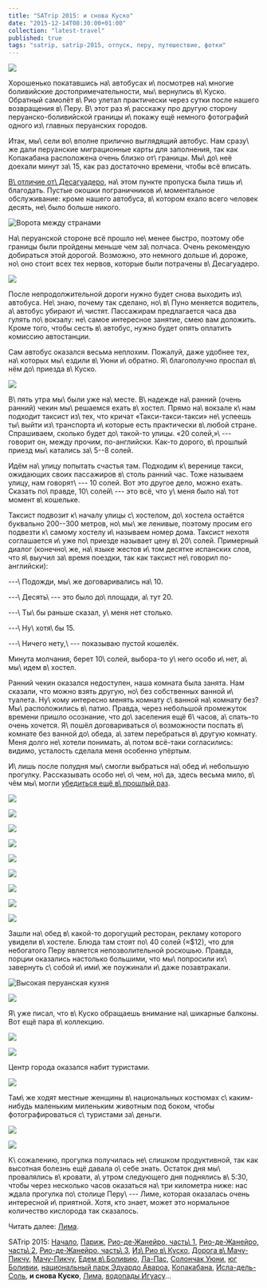```yaml
---
title: "SATrip 2015: и снова Куско"
date: "2015-12-14T08:30:00+01:00"
collection: "latest-travel"
published: true
tags: "satrip, satrip-2015, отпуск, перу, путешествие, фотки"
---
```


![](/images/travel/2015-09-satrip/cusco-3-cover.jpg)

Хорошенько покатавшись на\ автобусах и\ посмотрев на\ многие боливийские достопримечательности, мы\ вернулись в\ Куско.
Обратный самолёт в\ Рио улетал практически через сутки после нашего возвращения в\ Перу. В\ этот раз я\ расскажу про
другую сторону перуанско-боливийской границы и\ покажу ещё немного фотографий одного из\ главных перуанских городов.

<!--more-->

Итак, мы\ сели во\ вполне прилично выглядящий автобус. Нам сразу\ же дали перуанские миграционные карты для заполнения,
так как Копакабана расположена очень близко от\ границы.  Мы\ до\ неё доехали минут за\ 15, как раз достаточно времени,
чтобы всё вписать.

[В\ отличие от\ Десагуадеро][desaguadero], на\ этом пункте пропуска была тишь и\ благодать. Пустые окошки пограничников
и\ моментальное обслуживание: кроме нашего автобуса, в\ котором ехало всего человек десять, не\ было больше никого.

![Ворота между странами](/images/travel/2015-09-satrip/peru-gate.jpg)

На\ перуанской стороне всё прошло не\ менее быстро, поэтому обе границы были пройдены меньше чем за\ полчаса. Очень
рекомендую добираться этой дорогой. Возможно, это немного дольше и\ дороже, но\ оно стоит всех тех нервов, которые были
потрачены в\ Десагуадеро.

![](/images/travel/2015-09-satrip/peru-logo.jpg)

После непродолжительной дороги нужно будет снова выходить из\ автобуса. Не\ знаю, почему так сделано, но\ в\ Пуно
меняется водитель, а\ автобус убирают и\ чистят. Пассажирам предлагается часа два гулять по\ вокзалу: не\ самое
интересное занятие, смею вам доложить. Кроме того, чтобы сесть в\ автобус, нужно будет опять оплатить комиссию
автостанции.

Сам автобус оказался весьма неплохим. Пожалуй, даже удобнее тех, на\ которых мы\ ездили в\ Уюни и\ обратно.
Я\ благополучно проспал в\ нём до\ приезда в\ Куско.

![](/images/travel/2015-09-satrip/puno-bus.jpg)

В\ пять утра мы\ были уже на\ месте. В\ надежде на\ ранний (очень ранний) чекин мы\ решаемся ехать в\ хостел. Прямо
на\ вокзале к\ нам подходит таксист из\ тех, что кричат «Такси-такси-такси» не\ успеешь ты\ выйти из\ транспорта
и\ которые есть практически в\ любой стране. Спрашиваем, сколько будет до\ такой-то улицы. «20 солей,»\ --- говорит он,
между прочим, по-английски. Как-то дорого, в\ прошлый приезд мы\ катались за\ 5--8 солей.

Идём на\ улицу попытать счастья там. Подходим к\ веренице такси, ожидающих своих пассажиров в\ столь ранний час. Тоже
называем улицу, нам говорят\ --- 10 солей. Вот это другое дело, можно ехать. Сказать по\ правде, 10\ солей\ --- это всё,
что у\ меня было на\ тот момент в\ кошельке.

Таксист подвозит к\ началу улицы с\ хостелом, до\ хостела остаётся буквально 200--300 метров, но\ мы\ же ленивые,
поэтому просим его подвезти к\ самому хостелу и\ называем номер дома. Таксист нехотя соглашается и\ уже по\ приезде
называет цену в\ 20\ солей. Примерный диалог (конечно\ же, на\ языке жестов и\ том десятке испанских слов, что я\ выучил
за\ время поездки, так как таксист не\ говорил по-английски):

---\ Подожди, мы\ же договаривались на\ 10.

---\ Десять\ --- это было до\ площади, а\ тут 20.

---\ Ты\ бы раньше сказал, у\ меня нет столько.

---\ Ну\ хотя\ бы 15.

---\ Ничего нету,\ --- показываю пустой кошелёк.

Минута молчания, берет 10\ солей, выбора-то у\ него особо и\ нет, а\ мы\ идем в\ хостел.

Ранний чекин оказался недоступен, наша комната была занята. Нам сказали, что можно взять другую, но\ без собственных
ванной и\ туалета. Ну\ кому интересно менять комнату с\ ванной на\ комнату без? Мы\ расположились в\ патио. Правда,
через небольшой промежуток времени пришло осознание, что до\ заселения ещё 6\ часов, а\ спать-то очень хочется. Я\ пошёл
договариваться о\ возможности поспать в\ комнате без ванной до\ обеда, а\ затем перебраться в\ другую комнату. Меня
долго не\ хотели понимать, а\ потом всё-таки согласились: видимо, усталость сделала меня особенно упёртым.

И\ лишь после полудня мы\ смогли выбраться на\ обед и\ небольшую прогулку. Рассказывать особо не\ о\ чем, но\ да, здесь
весьма мило, в\ чём мы\ могли [убедиться ещё в\ прошлый раз][cusco-1].

![](/images/travel/2015-09-satrip/cusco-3-walking-1.jpg)

![](/images/travel/2015-09-satrip/cusco-3-walking-2.jpg)

![](/images/travel/2015-09-satrip/cusco-3-walking-3.jpg)

![](/images/travel/2015-09-satrip/cusco-3-walking-4.jpg)

![](/images/travel/2015-09-satrip/cusco-3-walking-5.jpg)

![](/images/travel/2015-09-satrip/cusco-3-walking-6.jpg)

![](/images/travel/2015-09-satrip/cusco-3-walking-7.jpg)

![](/images/travel/2015-09-satrip/cusco-3-walking-8.jpg)

![](/images/travel/2015-09-satrip/cusco-3-walking-9.jpg)

Зашли на\ обед в\ какой-то дорогущий ресторан, рекламу которого увидели в\ хостеле. Блюда там стоят по\ 40 солей (≈$12),
что для небогатого Перу является непозволительной роскошью. Правда, порции оказались настолько большими, что
мы\ попросили их\ завернуть с\ собой и\ ими\ же поужинали и\ даже позавтракали.

![Высокая перуанская кухня](/images/travel/2015-09-satrip/cusco-3-food-1.jpg "Высокая перуанская кухня")

![](/images/travel/2015-09-satrip/cusco-3-food-2.jpg)

Я\ уже писал, что в\ Куско обращаешь внимание на\ шикарные балконы. Вот ещё пара в\ коллекцию.

![](/images/travel/2015-09-satrip/cusco-3-balcony-1.jpg)

![](/images/travel/2015-09-satrip/cusco-3-balcony-2.jpg)

Центр города оказался набит туристами.

![](/images/travel/2015-09-satrip/cusco-3-center.jpg)

Там\ же ходят местные женщины в\ национальных костюмах с\ каким-нибудь маленьким миленьким животным под боком, чтобы
фотографироваться с\ туристами за\ деньги.

![](/images/travel/2015-09-satrip/cusco-3-photomakers-1.jpg)

![](/images/travel/2015-09-satrip/cusco-3-photomakers-2.jpg)

К\ сожалению, прогулка получилась не\ слишком продуктивной, так как высотная болезнь ещё давала о\ себе знать. Остаток
дня мы\ провалялись в\ кровати, а\ утром следующего дня поднялись в\ 5:30, чтобы через несколько часов оказаться на\ три
километра ниже: нас ждала прогулка по\ столице Перу\ --- Лиме, которая оказалась очень интересной и\ приятной. Хотя, кто
знает, может это нормальное количество кислорода так сказалось.

Читать далее: [Лима](/post/satrip-2015-lima/).

SATrip 2015:
[Начало](/post/satrip-2015-paris/),
[Париж](/post/satrip-2015-paris/),
[Рио-де-Жанейро, часть\ 1](/post/satrip-2015-rio-1/),
[Рио-де-Жанейро, часть\ 2](/post/satrip-2015-rio-2/),
[Рио-де-Жанейро, часть\ 3](/post/satrip-2015-rio-3/),
[Из\ Рио в\ Куско](/post/satrip-2015-rio-to-cusco/),
[Дорога в\ Мачу-Пикчу](/post/satrip-2015-road-to-machu-picchu/),
[Мачу-Пикчу](/post/satrip-2015-machu-picchu/),
[Едем в\ Боливию](/post/satrip-2015-to-bolivia/),
[Ла-Пас](/post/satrip-2015-la-paz/),
[Солончак Уюни](/post/satrip-2015-uyuni-salt-flats/),
[юг Боливии](/post/satrip-2015-south-of-bolivia/),
[национальный парк Эдуардо Авароа](/post/satrip-2015-bolivia-national-park/),
[Копакабана](/post/satrip-2015-copacabana/),
[Исла-дель-Соль](/post/satrip-2015-isla-del-sol/),
**и снова Куско**,
[Лима](/post/satrip-2015-lima/),
[водопады Игуасу](/post/satrip-2015-iguazu-falls)...


[cusco-1]: /post/satrip-2015-rio-to-cusco/
[desaguadero]: /post/satrip-2015-to-bolivia/
